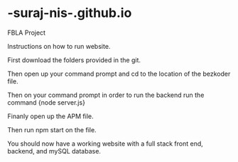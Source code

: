 # -suraj-nis-.github.io
FBLA Project

Instructions on how to run website.

First download the folders provided in the git.

Then open up your command prompt and cd to the location of the bezkoder file.

Then on your command prompt in order to run the backend run the command {node server.js}

Finanly open up the APM file.

Then run npm start on the file.

You should now have a working website with a full stack front end, backend, and mySQL database.
